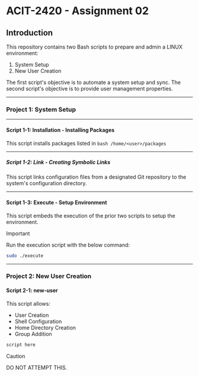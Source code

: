 # ACIT-2420 - Assignment 02

## Introduction

This repository contains two Bash scripts to prepare and admin a LINUX environment:

1. System Setup
2. New User Creation 

The first script's objective is to automate a system setup and sync.
The second script's objective is to provide user management properties. 

---

### Project 1: System Setup

---

#### Script 1-1: **Installation** - Installing Packages

This script installs packages listed in ```bash /home/<user>/packages```

---

##### Script 1-2: **Link** - Creating Symbolic Links

This script links configuration files from a designated Git repository to the system's configuration directory.

---

#### Script 1-3: **Execute** - Setup Environment

This script embeds the execution of the prior two scripts to setup the environment. 

> [!IMPORTANT]
> Run the execution script with the below command:
> ```bash
> sudo ./execute
> ```

---

### Project 2: New User Creation

#### Script 2-1: **new-user** 

This script allows:
- User Creation
- Shell Configuration
- Home Directory Creation
- Group Addition

```bash
script here
```

> [!CAUTION] 
> DO NOT ATTEMPT THIS.

